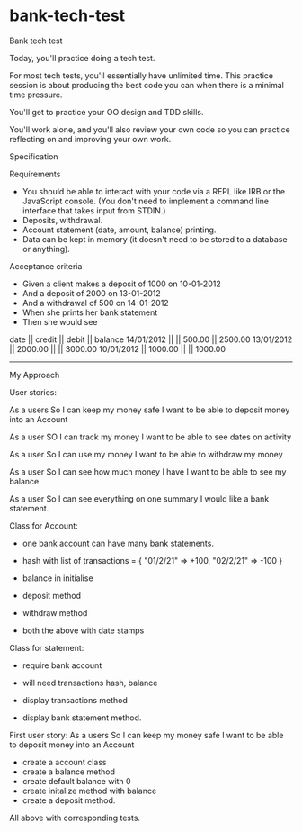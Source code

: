 # bank-tech-test

Bank tech test

Today, you'll practice doing a tech test.

For most tech tests, you'll essentially have unlimited time. This practice session is about producing the best code you can when there is a minimal time pressure.

You'll get to practice your OO design and TDD skills.

You'll work alone, and you'll also review your own code so you can practice reflecting on and improving your own work.

Specification

Requirements

- You should be able to interact with your code via a REPL like IRB or the JavaScript console. (You don't need to implement a command line interface that takes input from STDIN.)
- Deposits, withdrawal.
- Account statement (date, amount, balance) printing.
- Data can be kept in memory (it doesn't need to be stored to a database or anything).

Acceptance criteria

- Given a client makes a deposit of 1000 on 10-01-2012
- And a deposit of 2000 on 13-01-2012
- And a withdrawal of 500 on 14-01-2012
- When she prints her bank statement
- Then she would see

date || credit || debit || balance
14/01/2012 || || 500.00 || 2500.00
13/01/2012 || 2000.00 || || 3000.00
10/01/2012 || 1000.00 || || 1000.00

----------------------------------

My Approach


User stories:

As a users
So I can keep my money safe
I want to be able to deposit money into an Account

As a user
SO I can track my money
I want to be able to see dates on activity

As a user
So I can use my money
I want to be able to withdraw my money

As a user
So I can see how much money I have
I want to be able to see my balance

As a user
So I can see everything on one summary
I would like a bank statement.


Class for Account:
- one bank account can have many bank statements.

- hash with list of       transactions = { "01/2/21" => +100, "02/2/21" => -100 }
- balance in initialise

- deposit method

- withdraw method

- both the above with date stamps


Class for statement:
- require bank account

- will need transactions hash, balance
- display transactions method
- display bank statement method.


First user story:
As a users
So I can keep my money safe
I want to be able to deposit money into an Account

- create a account class
- create a balance method
- create default balance with 0
- create initalize method with balance
- create a deposit method.

All above with corresponding tests.

